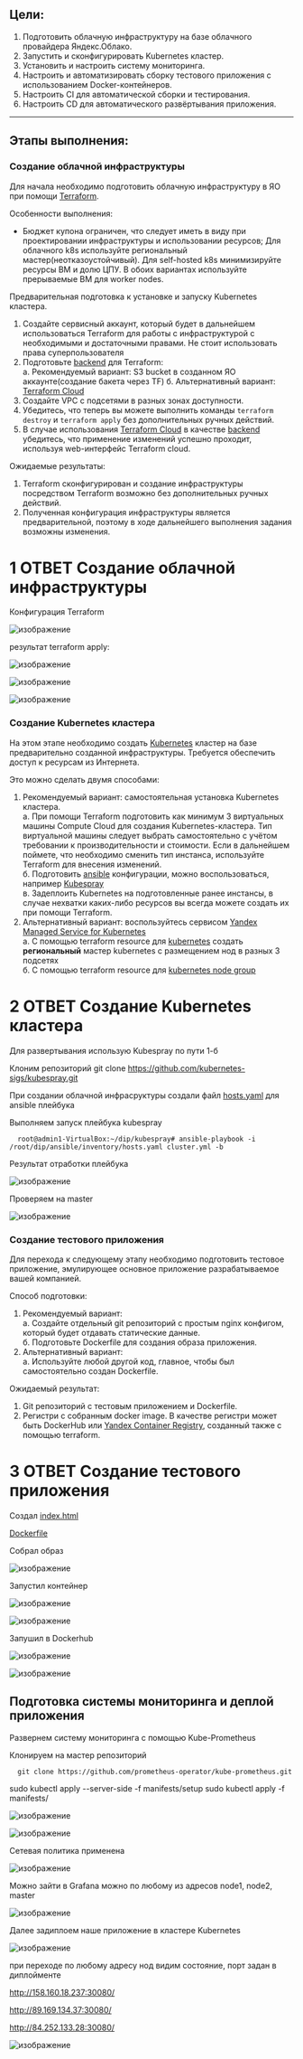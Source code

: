 ## Цели:

1. Подготовить облачную инфраструктуру на базе облачного провайдера Яндекс.Облако.
2. Запустить и сконфигурировать Kubernetes кластер.
3. Установить и настроить систему мониторинга.
4. Настроить и автоматизировать сборку тестового приложения с использованием Docker-контейнеров.
5. Настроить CI для автоматической сборки и тестирования.
6. Настроить CD для автоматического развёртывания приложения.

---
## Этапы выполнения:


### Создание облачной инфраструктуры

Для начала необходимо подготовить облачную инфраструктуру в ЯО при помощи [Terraform](https://www.terraform.io/).

Особенности выполнения:

- Бюджет купона ограничен, что следует иметь в виду при проектировании инфраструктуры и использовании ресурсов;
Для облачного k8s используйте региональный мастер(неотказоустойчивый). Для self-hosted k8s минимизируйте ресурсы ВМ и долю ЦПУ. В обоих вариантах используйте прерываемые ВМ для worker nodes.

Предварительная подготовка к установке и запуску Kubernetes кластера.

1. Создайте сервисный аккаунт, который будет в дальнейшем использоваться Terraform для работы с инфраструктурой с необходимыми и достаточными правами. Не стоит использовать права суперпользователя
2. Подготовьте [backend](https://www.terraform.io/docs/language/settings/backends/index.html) для Terraform:  
   а. Рекомендуемый вариант: S3 bucket в созданном ЯО аккаунте(создание бакета через TF)
   б. Альтернативный вариант:  [Terraform Cloud](https://app.terraform.io/)  
3. Создайте VPC с подсетями в разных зонах доступности.
4. Убедитесь, что теперь вы можете выполнить команды `terraform destroy` и `terraform apply` без дополнительных ручных действий.
5. В случае использования [Terraform Cloud](https://app.terraform.io/) в качестве [backend](https://www.terraform.io/docs/language/settings/backends/index.html) убедитесь, что применение изменений успешно проходит, используя web-интерфейс Terraform cloud.

Ожидаемые результаты:

1. Terraform сконфигурирован и создание инфраструктуры посредством Terraform возможно без дополнительных ручных действий.
2. Полученная конфигурация инфраструктуры является предварительной, поэтому в ходе дальнейшего выполнения задания возможны изменения.

# 1 ОТВЕТ Создание облачной инфраструктуры

Конфигурация Terraform 

![изображение](https://github.com/user-attachments/assets/45a401b8-40c9-4038-96fc-61f26b39202e)

результат terraform apply:

![изображение](https://github.com/user-attachments/assets/335acc57-51ef-444a-93bc-4d242d80314f)

![изображение](https://github.com/user-attachments/assets/8e4a44c9-2d25-4198-ba59-311e80719e75)

![изображение](https://github.com/user-attachments/assets/0020fa39-081a-48dd-a451-c2293d1196e6)


### Создание Kubernetes кластера

На этом этапе необходимо создать [Kubernetes](https://kubernetes.io/ru/docs/concepts/overview/what-is-kubernetes/) кластер на базе предварительно созданной инфраструктуры.   Требуется обеспечить доступ к ресурсам из Интернета.

Это можно сделать двумя способами:

1. Рекомендуемый вариант: самостоятельная установка Kubernetes кластера.  
   а. При помощи Terraform подготовить как минимум 3 виртуальных машины Compute Cloud для создания Kubernetes-кластера. Тип виртуальной машины следует выбрать самостоятельно с учётом требовании к производительности и стоимости. Если в дальнейшем поймете, что необходимо сменить тип инстанса, используйте Terraform для внесения изменений.  
   б. Подготовить [ansible](https://www.ansible.com/) конфигурации, можно воспользоваться, например [Kubespray](https://kubernetes.io/docs/setup/production-environment/tools/kubespray/)  
   в. Задеплоить Kubernetes на подготовленные ранее инстансы, в случае нехватки каких-либо ресурсов вы всегда можете создать их при помощи Terraform.
2. Альтернативный вариант: воспользуйтесь сервисом [Yandex Managed Service for Kubernetes](https://cloud.yandex.ru/services/managed-kubernetes)  
  а. С помощью terraform resource для [kubernetes](https://registry.terraform.io/providers/yandex-cloud/yandex/latest/docs/resources/kubernetes_cluster) создать **региональный** мастер kubernetes с размещением нод в разных 3 подсетях      
  б. С помощью terraform resource для [kubernetes node group](https://registry.terraform.io/providers/yandex-cloud/yandex/latest/docs/resources/kubernetes_node_group)

# 2 ОТВЕТ Создание Kubernetes кластера

Для развертывания использую Kubespray по пути 1-б

Клоним репозиторий git clone https://github.com/kubernetes-sigs/kubespray.git

При создании облачной инфрасруктуры создали файл [hosts.yaml](https://github.com/Vadim-Nazarov/netologi/blob/main/diplom/ansible/inventory/hosts.yaml) для ansible плейбука

Выполняем запуск плейбука kubespray   

      root@admin1-VirtualBox:~/dip/kubespray# ansible-playbook -i /root/dip/ansible/inventory/hosts.yaml cluster.yml -b

Результат отработки плейбука

![изображение](https://github.com/user-attachments/assets/3cd8d743-be6d-43b5-9c46-13aade78d39a)

Проверяем на master

![изображение](https://github.com/user-attachments/assets/092c94d1-d4bd-4fe7-8040-0eca767c1fcc)

### Создание тестового приложения

Для перехода к следующему этапу необходимо подготовить тестовое приложение, эмулирующее основное приложение разрабатываемое вашей компанией.

Способ подготовки:

1. Рекомендуемый вариант:  
   а. Создайте отдельный git репозиторий с простым nginx конфигом, который будет отдавать статические данные.  
   б. Подготовьте Dockerfile для создания образа приложения.  
2. Альтернативный вариант:  
   а. Используйте любой другой код, главное, чтобы был самостоятельно создан Dockerfile.

Ожидаемый результат:

1. Git репозиторий с тестовым приложением и Dockerfile.
2. Регистри с собранным docker image. В качестве регистри может быть DockerHub или [Yandex Container Registry](https://cloud.yandex.ru/services/container-registry), созданный также с помощью terraform.

# 3 ОТВЕТ Создание тестового приложения

Создал [index.html](https://github.com/Vadim-Nazarov/netologi/blob/main/diplom/app/index.html) 

[Dockerfile](https://github.com/Vadim-Nazarov/netologi/blob/main/diplom/app/Dockerfile)

Собрал образ 

![изображение](https://github.com/user-attachments/assets/95156190-67f4-470c-9fc9-12f5ff8f4951)


Запустил контейнер

![изображение](https://github.com/user-attachments/assets/1008069d-dccb-43ed-8521-67a3320a9fbf)

![изображение](https://github.com/user-attachments/assets/b092a74c-bc67-462b-b89e-42a36c05e3cc)


Запушил в Dockerhub

![изображение](https://github.com/user-attachments/assets/58c1eb12-549a-4a71-aca5-e02e73b0c696)

![изображение](https://github.com/user-attachments/assets/f9387b08-18d7-41de-b16d-9075de55890f)

## Подготовка cистемы мониторинга и деплой приложения

Развернем систему мониторинга с помощью Kube-Prometheus

Клонируем на мастер репозиторий

      git clone https://github.com/prometheus-operator/kube-prometheus.git

sudo kubectl apply --server-side -f manifests/setup
sudo kubectl apply -f manifests/

![изображение](https://github.com/user-attachments/assets/5c9d9a1e-c68d-4066-8a85-823272059049)

![изображение](https://github.com/user-attachments/assets/083d1e3e-2238-432f-8389-fb9d49a926b8)

Сетевая политика применена

![изображение](https://github.com/user-attachments/assets/d192f3bd-e19a-4cd6-b3f3-932f6317ea68)

Можно зайти в Grafana можно по любому из адресов node1, node2, master

![изображение](https://github.com/user-attachments/assets/241eb2ec-dde9-452f-be99-bd51414e0e0e)

Далее задиплоем наше приложение в кластере Kubernetes

![изображение](https://github.com/user-attachments/assets/3cf49770-33d9-4c1f-855e-60bd3c18e501)

при переходе по любому адресу нод видим состояние, порт задан в диплойменте

http://158.160.18.237:30080/

http://89.169.134.37:30080/

http://84.252.133.28:30080/

![изображение](https://github.com/user-attachments/assets/27426d9f-65cf-49f4-9c86-499cf847a49b)






















